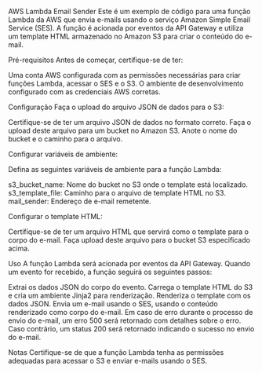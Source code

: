 AWS Lambda Email Sender
Este é um exemplo de código para uma função Lambda da AWS que envia e-mails usando o serviço Amazon Simple Email Service (SES). A função é acionada por eventos da API Gateway e utiliza um template HTML armazenado no Amazon S3 para criar o conteúdo do e-mail.

Pré-requisitos
Antes de começar, certifique-se de ter:

Uma conta AWS configurada com as permissões necessárias para criar funções Lambda, acessar o SES e o S3.
O ambiente de desenvolvimento configurado com as credenciais AWS corretas.

Configuração
Faça o upload do arquivo JSON de dados para o S3:

Certifique-se de ter um arquivo JSON de dados no formato correto. Faça o upload deste arquivo para um bucket no Amazon S3. Anote o nome do bucket e o caminho para o arquivo.

Configurar variáveis de ambiente:

Defina as seguintes variáveis de ambiente para a função Lambda:

s3_bucket_name: Nome do bucket no S3 onde o template está localizado.
s3_template_file: Caminho para o arquivo de template HTML no S3.
mail_sender: Endereço de e-mail remetente.

Configurar o template HTML:

Certifique-se de ter um arquivo HTML que servirá como o template para o corpo do e-mail. Faça upload deste arquivo para o bucket S3 especificado acima.

Uso
A função Lambda será acionada por eventos da API Gateway. Quando um evento for recebido, a função seguirá os seguintes passos:

Extrai os dados JSON do corpo do evento.
Carrega o template HTML do S3 e cria um ambiente Jinja2 para renderização.
Renderiza o template com os dados JSON.
Envia um e-mail usando o SES, usando o conteúdo renderizado como corpo do e-mail.
Em caso de erro durante o processo de envio do e-mail, um erro 500 será retornado com detalhes sobre o erro. Caso contrário, um status 200 será retornado indicando o sucesso no envio do e-mail.

Notas
Certifique-se de que a função Lambda tenha as permissões adequadas para acessar o S3 e enviar e-mails usando o SES.
